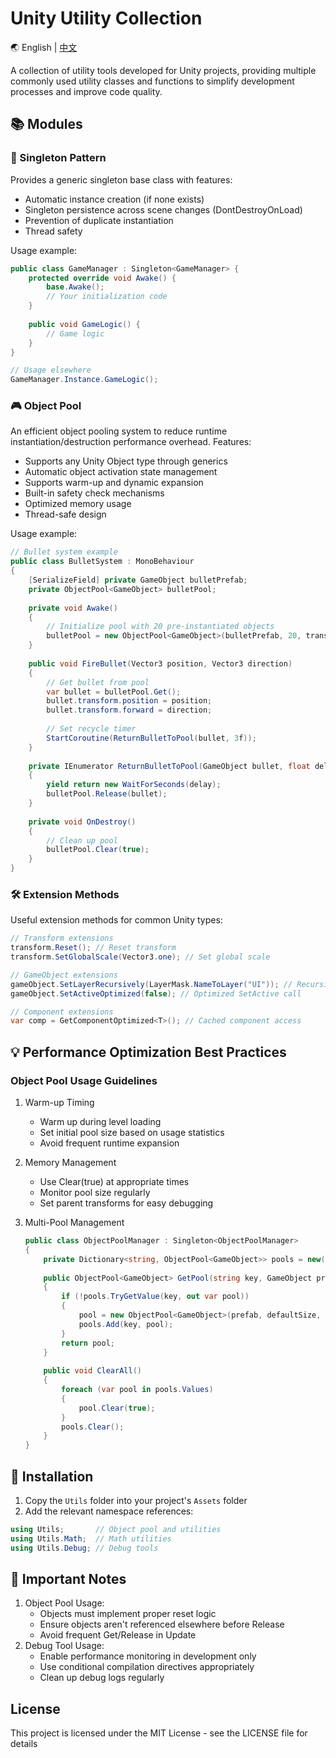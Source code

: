 # Unity Utility Collection

🌏 English | [中文](README.zh-CN_Utils.md)

A collection of utility tools developed for Unity projects, providing multiple commonly used utility classes and functions to simplify development processes and improve code quality.

## 📚 Modules

### 🎯 Singleton Pattern

Provides a generic singleton base class with features:

- Automatic instance creation (if none exists)
- Singleton persistence across scene changes (DontDestroyOnLoad)
- Prevention of duplicate instantiation
- Thread safety

Usage example:

```csharp
public class GameManager : Singleton<GameManager> {
    protected override void Awake() {
        base.Awake();
        // Your initialization code
    }
    
    public void GameLogic() {
        // Game logic
    }
}

// Usage elsewhere
GameManager.Instance.GameLogic();
```

### 🎮 Object Pool

An efficient object pooling system to reduce runtime instantiation/destruction performance overhead. Features:

- Supports any Unity Object type through generics
- Automatic object activation state management
- Supports warm-up and dynamic expansion
- Built-in safety check mechanisms
- Optimized memory usage
- Thread-safe design

Usage example:

```csharp
// Bullet system example
public class BulletSystem : MonoBehaviour 
{
    [SerializeField] private GameObject bulletPrefab;
    private ObjectPool<GameObject> bulletPool;
    
    private void Awake() 
    {
        // Initialize pool with 20 pre-instantiated objects
        bulletPool = new ObjectPool<GameObject>(bulletPrefab, 20, transform);
    }
    
    public void FireBullet(Vector3 position, Vector3 direction) 
    {
        // Get bullet from pool
        var bullet = bulletPool.Get();
        bullet.transform.position = position;
        bullet.transform.forward = direction;
        
        // Set recycle timer
        StartCoroutine(ReturnBulletToPool(bullet, 3f));
    }
    
    private IEnumerator ReturnBulletToPool(GameObject bullet, float delay) 
    {
        yield return new WaitForSeconds(delay);
        bulletPool.Release(bullet);
    }
    
    private void OnDestroy() 
    {
        // Clean up pool
        bulletPool.Clear(true);
    }
}
```

### 🛠️ Extension Methods

Useful extension methods for common Unity types:

```csharp
// Transform extensions
transform.Reset(); // Reset transform
transform.SetGlobalScale(Vector3.one); // Set global scale

// GameObject extensions
gameObject.SetLayerRecursively(LayerMask.NameToLayer("UI")); // Recursive layer setting
gameObject.SetActiveOptimized(false); // Optimized SetActive call

// Component extensions
var comp = GetComponentOptimized<T>(); // Cached component access
```

## 💡 Performance Optimization Best Practices

### Object Pool Usage Guidelines

1. Warm-up Timing
   - Warm up during level loading
   - Set initial pool size based on usage statistics
   - Avoid frequent runtime expansion
2. Memory Management
   - Use Clear(true) at appropriate times
   - Monitor pool size regularly
   - Set parent transforms for easy debugging

3. Multi-Pool Management

   ```csharp
   public class ObjectPoolManager : Singleton<ObjectPoolManager> 
   {
       private Dictionary<string, ObjectPool<GameObject>> pools = new();
       
       public ObjectPool<GameObject> GetPool(string key, GameObject prefab, int defaultSize = 10) 
       {
           if (!pools.TryGetValue(key, out var pool)) 
           {
               pool = new ObjectPool<GameObject>(prefab, defaultSize, transform);
               pools.Add(key, pool);
           }
           return pool;
       }
       
       public void ClearAll() 
       {
           foreach (var pool in pools.Values) 
           {
               pool.Clear(true);
           }
           pools.Clear();
       }
   }
   ```

## 🔧 Installation

1. Copy the `Utils` folder into your project's `Assets` folder
2. Add the relevant namespace references:

```csharp
using Utils;       // Object pool and utilities
using Utils.Math;  // Math utilities
using Utils.Debug; // Debug tools
```

## 📝 Important Notes

1. Object Pool Usage:
   - Objects must implement proper reset logic
   - Ensure objects aren't referenced elsewhere before Release
   - Avoid frequent Get/Release in Update  
2. Debug Tool Usage:
   - Enable performance monitoring in development only
   - Use conditional compilation directives appropriately
   - Clean up debug logs regularly

## License

This project is licensed under the MIT License - see the LICENSE file for details
